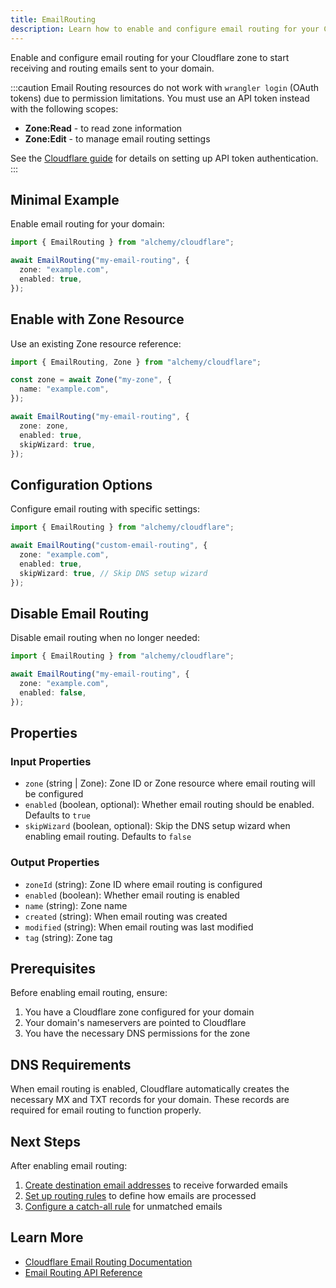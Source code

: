 ```yaml
---
title: EmailRouting
description: Learn how to enable and configure email routing for your Cloudflare zone using Alchemy.
---
```


Enable and configure email routing for your Cloudflare zone to start receiving and routing emails sent to your domain.

:::caution
Email Routing resources do not work with `wrangler login` (OAuth tokens) due to permission limitations. You must use an API token instead with the following scopes:

- **Zone:Read** - to read zone information
- **Zone:Edit** - to manage email routing settings

See the [Cloudflare guide](/guides/cloudflare-auth.md) for details on setting up API token authentication.
:::

## Minimal Example

Enable email routing for your domain:

```ts
import { EmailRouting } from "alchemy/cloudflare";

await EmailRouting("my-email-routing", {
  zone: "example.com",
  enabled: true,
});
```

## Enable with Zone Resource

Use an existing Zone resource reference:

```ts
import { EmailRouting, Zone } from "alchemy/cloudflare";

const zone = await Zone("my-zone", {
  name: "example.com",
});

await EmailRouting("my-email-routing", {
  zone: zone,
  enabled: true,
  skipWizard: true,
});
```

## Configuration Options

Configure email routing with specific settings:

```ts
import { EmailRouting } from "alchemy/cloudflare";

await EmailRouting("custom-email-routing", {
  zone: "example.com",
  enabled: true,
  skipWizard: true, // Skip DNS setup wizard
});
```

## Disable Email Routing

Disable email routing when no longer needed:

```ts
import { EmailRouting } from "alchemy/cloudflare";

await EmailRouting("my-email-routing", {
  zone: "example.com",
  enabled: false,
});
```

## Properties

### Input Properties

- `zone` (string | Zone): Zone ID or Zone resource where email routing will be configured
- `enabled` (boolean, optional): Whether email routing should be enabled. Defaults to `true`
- `skipWizard` (boolean, optional): Skip the DNS setup wizard when enabling email routing. Defaults to `false`

### Output Properties

- `zoneId` (string): Zone ID where email routing is configured
- `enabled` (boolean): Whether email routing is enabled
- `name` (string): Zone name
- `created` (string): When email routing was created
- `modified` (string): When email routing was last modified
- `tag` (string): Zone tag

## Prerequisites

Before enabling email routing, ensure:

1. You have a Cloudflare zone configured for your domain
2. Your domain's nameservers are pointed to Cloudflare
3. You have the necessary DNS permissions for the zone

## DNS Requirements

When email routing is enabled, Cloudflare automatically creates the necessary MX and TXT records for your domain. These records are required for email routing to function properly.

## Next Steps

After enabling email routing:

1. [Create destination email addresses](/providers/cloudflare/email-address) to receive forwarded emails
2. [Set up routing rules](/providers/cloudflare/email-rule) to define how emails are processed
3. [Configure a catch-all rule](/providers/cloudflare/email-catch-all) for unmatched emails

## Learn More

- [Cloudflare Email Routing Documentation](https://developers.cloudflare.com/email-routing/)
- [Email Routing API Reference](https://developers.cloudflare.com/api/resources/email_routing/)

